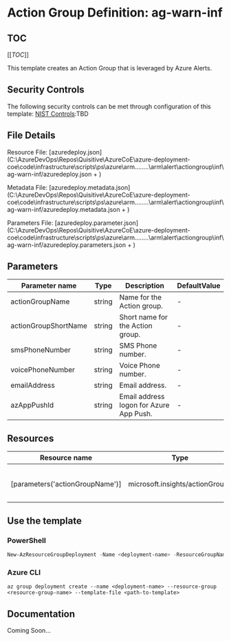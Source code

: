 # Action Group Definition: ag-warn-inf

## TOC

[[_TOC_]]


This template creates an Action Group that is leveraged by Azure Alerts.

## Security Controls

The following security controls can be met through configuration of this template:
      [NIST Controls](security-controls.md):TBD

## File Details

Resource File: [azuredeploy.json](C:\AzureDevOps\Repos\Quisitive\AzureCoE\azure-deployment-coe\code\infrastructure\scripts\ps\azure\arm\..\..\..\..\arm\alert\actiongroup\inf\ag-warn-inf/azuredeploy.json + )

Metadata File: [azuredeploy.metadata.json](C:\AzureDevOps\Repos\Quisitive\AzureCoE\azure-deployment-coe\code\infrastructure\scripts\ps\azure\arm\..\..\..\..\arm\alert\actiongroup\inf\ag-warn-inf/azuredeploy.metadata.json + )

Parameters File: [azuredeploy.parameter.json](C:\AzureDevOps\Repos\Quisitive\AzureCoE\azure-deployment-coe\code\infrastructure\scripts\ps\azure\arm\..\..\..\..\arm\alert\actiongroup\inf\ag-warn-inf/azuredeploy.parameters.json + )

## Parameters

Parameter name | Type | Description | DefaultValue
-------------- | ---- | ----------- | ------------
actionGroupName | string | Name for the Action group. | -
actionGroupShortName | string | Short name for the Action group. | -
smsPhoneNumber | string | SMS Phone number. | -
voicePhoneNumber | string | Voice Phone number. | -
emailAddress   | string | Email address. | -
azAppPushId    | string | Email address logon for Azure App Push. | -

## Resources

Resource name | Type | ApiVersion
------------- | ---- | ----------
              |      |
              |      |
              |      |
              |      |
[parameters('actionGroupName')] | microsoft.insights/actionGroups | 2018-03-01
              |      |
              |      |
              |      |

## Use the template

### PowerShell

```powershell
New-AzResourceGroupDeployment -Name <deployment-name> -ResourceGroupName <resource-group-name> -TemplateFile <path-to-template>
```

### Azure CLI

```text
az group deployment create --name <deployment-name> --resource-group <resource-group-name> --template-file <path-to-template>
```

## Documentation

Coming Soon...
